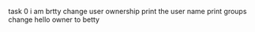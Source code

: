 task 0 i am brtty change user ownership
print the user name
print groups  
change hello owner to betty 

